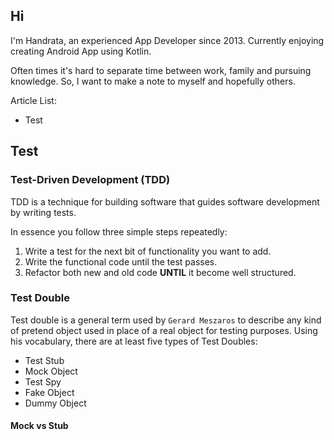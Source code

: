 ## Hi

I'm Handrata, an experienced App Developer since 2013. Currently enjoying creating Android App using Kotlin.

Often times it's hard to separate time between work, family and pursuing knowledge. So, I want to make a note to myself and hopefully others.

Article List:
- Test


## Test

### Test-Driven Development (TDD) 
TDD is a technique for building software that guides software development by writing tests.

In essence you follow three simple steps repeatedly:

1. Write a test for the next bit of functionality you want to add.
2. Write the functional code until the test passes.
3. Refactor both new and old code **UNTIL** it become well structured.

### Test Double
Test double is a general term used by `Gerard Meszaros` to describe any kind of pretend object used in place of a real object for testing purposes.
Using his vocabulary, there are at least five types of Test Doubles:
- Test Stub
- Mock Object
- Test Spy
- Fake Object
- Dummy Object

#### Mock vs Stub


